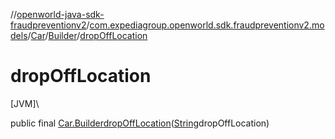 //[openworld-java-sdk-fraudpreventionv2](../../../../index.md)/[com.expediagroup.openworld.sdk.fraudpreventionv2.models](../../index.md)/[Car](../index.md)/[Builder](index.md)/[dropOffLocation](drop-off-location.md)

# dropOffLocation

[JVM]\

public final [Car.Builder](index.md)[dropOffLocation](drop-off-location.md)([String](https://docs.oracle.com/javase/8/docs/api/java/lang/String.html)dropOffLocation)
